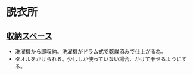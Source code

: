 # 脱衣所

## [収納スペース](https://one-project.biz/wp-content/uploads/2017/12/efa0a3383d05af053ae2a3c25b56e384-e1512134381141.jpg)

* 洗濯機から即収納。洗濯機がドラム式で乾燥済みで仕上がる為。
* タオルをかけられる。少ししか使っていない場合、かけて干せるようにする。

